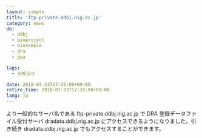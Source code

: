 ```yaml
---
layout: simple
title: 'ftp-private.ddbj.nig.ac.jp'
category: news
db:
  - ddbj
  - bioproject
  - biosample
  - dra
  - gea

tags:
  - お知らせ

date: 2018-07-23T17:35:00+09:00
retire_time: 2018-07-23T17:35:00+09:00
lang: ja
---
```


<p>より一般的なサーバ名である ftp-private.ddbj.nig.ac.jp で DRA 登録データファイル受付サーバ dradata.ddbj.nig.ac.jp にアクセスできるようになりました。引き続き dradata.ddbj.nig.ac.jp でもアクセスすることができます。</p>
